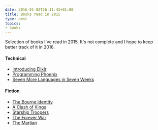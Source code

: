 ```yaml
---
date: 2016-01-02T16:11:43+01:00
title: Books read in 2015
type: post
topics:
- books
---
```


Selection of books I've read in 2015. It's not complete and I hope to keep better track of it in 2016.
<!--more-->

#### Technical

 - [Introducing Elixir](http://amzn.to/1RWHnJS)
 - [Programming Phoenix](http://amzn.to/1O1hhPW)
 - [Seven More Languages in Seven Weeks](http://amzn.to/1RWI31S)

#### Fiction

 - [The Bourne Identity](http://amzn.to/1RWIcCi)
 - [A Clash of Kings](http://amzn.to/1RWIk4P)
 - [Starship Troopers](http://amzn.to/1O1hCSv)
 - [The Forever War](http://amzn.to/1RWIusY)
 - [The Martian](http://amzn.to/1O1hMtc)


